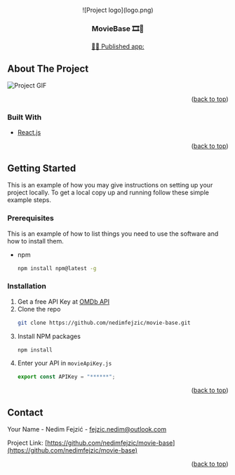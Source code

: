 <br />
<div align="center">
![Project logo](logo.png)

<h3 align="center">MovieBase 🎞️🍿</h3>

[🔗🔗 Published app: ](https://movies-db-3c507.web.app/)

</div>

<!-- ABOUT THE PROJECT -->

## About The Project

![Project GIF](Animation.gif)

<p align="right">(<a href="#top">back to top</a>)</p>

### Built With

- [React.js](https://reactjs.org/)

<p align="right">(<a href="#top">back to top</a>)</p>

<!-- GETTING STARTED -->

## Getting Started

This is an example of how you may give instructions on setting up your project locally.
To get a local copy up and running follow these simple example steps.

### Prerequisites

This is an example of how to list things you need to use the software and how to install them.

- npm
  ```sh
  npm install npm@latest -g
  ```

### Installation

1. Get a free API Key at [OMDb API](http://www.omdbapi.com/)
2. Clone the repo
   ```sh
   git clone https://github.com/nedimfejzic/movie-base.git
   ```
3. Install NPM packages
   ```sh
   npm install
   ```
4. Enter your API in `movieApiKey.js`
   ```js
   export const APIKey = "******";
   ```

<p align="right">(<a href="#top">back to top</a>)</p>

<!-- ROADMAP -->

## Contact

Your Name - Nedim Fejzić - fejzic.nedim@outlook.com

Project Link: [https://github.com/nedimfejzic/movie-base](https://github.com/nedimfejzic/movie-base)

<p align="right">(<a href="#top">back to top</a>)</p>

